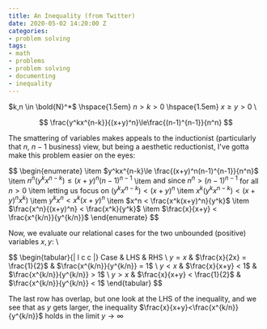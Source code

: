```yaml
---
title: An Inequality (from Twitter)
date: 2020-05-02 14:20:00 Z
categories:
- problem solving
tags:
- math
- problems
- problem solving
- documenting
- inequality
---
```


$k,n \in \bold{N}^*$ \hspace{1.5em} $n > k > 0$ \hspace{1.5em} $x \ge y > 0$
\\

$$
\frac{y^kx^{n-k}}{(x+y)^n}\le\frac{(n-1)^{n-1}}{n^n}
$$

The smattering of variables makes appeals to the inductionist (particularly that $n$, $n-1$ business) view, but being a aesthetic reductionist, I've gotta make this problem easier on the eyes:

$$
\begin{enumerate}
	\item $y^kx^{n-k}\le \frac{(x+y)^n(n-1)^{n-1}}{n^n}$
	\item $n^n(y^kx^{n-k})\le(x+y)^n(n-1)^{n-1}$
	\item $\text{and since }n^n > (n-1)^{n-1}$ for all $n > 0$
	\item $\text{letting us focus on } (y^kx^{n-k})<(x+y)^n$
	\item $x^k(y^kx^{n-k}) < (x+y)^nx^k)$
	\item $y^kx^n < x^k(x+y)^n$
	\item $x^n < \frac{x^k(x+y)^n}{y^k}$
	\item $\frac{x^n}{(x+y)^n} < \frac{x^k}{y^k}$
	\item $\frac{x}{x+y} < \frac{x^{k/n}}{y^{k/n}}$
\end{enumerate}
$$

Now, we evaluate our relational cases for the two unbounded (positive) variables $x,y$:
\\

$$
\begin{tabular}{| l  c  c |}
Case & LHS & RHS \\
$y = x$ & $\frac{x}{2x} = \frac{1}{2}$ & $\frac{x^{k/n}}{y^{k/n}} = 1$ \\
$y < x$ & $\frac{x}{x+y} < 1$ & $\frac{x^{k/n}}{y^{k/n}} > 1$ \\
$y > x$ & $\frac{x}{x+y} < \frac{1}{2}$ & $\frac{x^{k/n}}{y^{k/n}} < 1$
\end{tabular}
$$

The last row has overlap, but one look at the LHS of the inequality, and we see that as $y$ gets larger, the inequality $\frac{x}{x+y}<\frac{x^{k/n}}{y^{k/n}}$ holds in the limit $y\to\infty$

